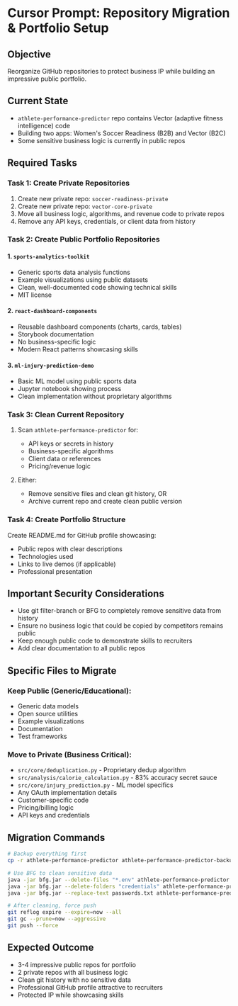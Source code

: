 # Cursor Prompt: Repository Migration & Portfolio Setup

## Objective
Reorganize GitHub repositories to protect business IP while building an impressive public portfolio.

## Current State
- `athlete-performance-predictor` repo contains Vector (adaptive fitness intelligence) code
- Building two apps: Women's Soccer Readiness (B2B) and Vector (B2C)
- Some sensitive business logic is currently in public repos

## Required Tasks

### Task 1: Create Private Repositories
1. Create new private repo: `soccer-readiness-private`
2. Create new private repo: `vector-core-private`
3. Move all business logic, algorithms, and revenue code to private repos
4. Remove any API keys, credentials, or client data from history

### Task 2: Create Public Portfolio Repositories

#### 1. `sports-analytics-toolkit`
- Generic sports data analysis functions
- Example visualizations using public datasets
- Clean, well-documented code showing technical skills
- MIT license

#### 2. `react-dashboard-components`
- Reusable dashboard components (charts, cards, tables)
- Storybook documentation
- No business-specific logic
- Modern React patterns showcasing skills

#### 3. `ml-injury-prediction-demo`
- Basic ML model using public sports data
- Jupyter notebook showing process
- Clean implementation without proprietary algorithms

### Task 3: Clean Current Repository
1. Scan `athlete-performance-predictor` for:
   - API keys or secrets in history
   - Business-specific algorithms
   - Client data or references
   - Pricing/revenue logic

2. Either:
   - Remove sensitive files and clean git history, OR
   - Archive current repo and create clean public version

### Task 4: Create Portfolio Structure
Create README.md for GitHub profile showcasing:
- Public repos with clear descriptions
- Technologies used
- Links to live demos (if applicable)
- Professional presentation

## Important Security Considerations
- Use git filter-branch or BFG to completely remove sensitive data from history
- Ensure no business logic that could be copied by competitors remains public
- Keep enough public code to demonstrate skills to recruiters
- Add clear documentation to all public repos

## Specific Files to Migrate

### Keep Public (Generic/Educational):
- Generic data models
- Open source utilities
- Example visualizations
- Documentation
- Test frameworks

### Move to Private (Business Critical):
- `src/core/deduplication.py` - Proprietary dedup algorithm
- `src/analysis/calorie_calculation.py` - 83% accuracy secret sauce
- `src/core/injury_prediction.py` - ML model specifics
- Any OAuth implementation details
- Customer-specific code
- Pricing/billing logic
- API keys and credentials

## Migration Commands

```bash
# Backup everything first
cp -r athlete-performance-predictor athlete-performance-predictor-backup

# Use BFG to clean sensitive data
java -jar bfg.jar --delete-files "*.env" athlete-performance-predictor
java -jar bfg.jar --delete-folders "credentials" athlete-performance-predictor
java -jar bfg.jar --replace-text passwords.txt athlete-performance-predictor

# After cleaning, force push
git reflog expire --expire=now --all
git gc --prune=now --aggressive
git push --force
```

## Expected Outcome
- 3-4 impressive public repos for portfolio
- 2 private repos with all business logic
- Clean git history with no sensitive data
- Professional GitHub profile attractive to recruiters
- Protected IP while showcasing skills